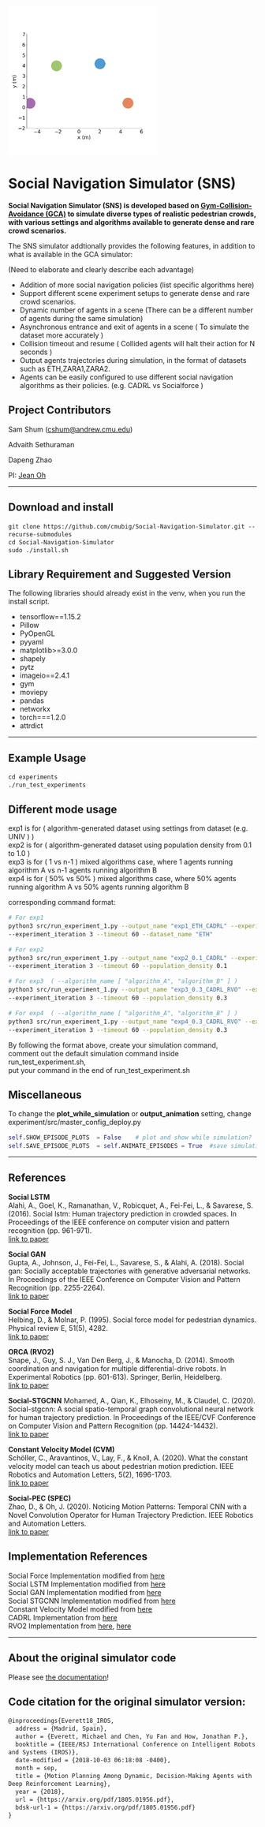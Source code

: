
<img src="docs/_static/combo.gif" alt="Agents spelling ``CADRL''" width=300>

# Social Navigation Simulator (SNS) 

**Social Navigation Simulator (SNS) is developed based on [Gym-Collision-Avoidance (GCA)](https://github.com/mit-acl/gym-collision-avoidance) to simulate diverse types of realistic pedestrian crowds, with
various settings and algorithms available to generate dense and rare crowd scenarios.**

The SNS simulator addtionally provides the following features, in addition to what is available in the GCA simulator:  

(Need to elaborate and clearly describe each advantage)

- Addition of more social navigation policies (list specific algorithms here)
- Support different scene experiment setups to generate dense and rare crowd scenarios.
- Dynamic number of agents in a scene (There can be a different number of agents during the same simulation)
- Asynchronous entrance and exit of agents in a scene ( To simulate the dataset more accurately )
- Collision timeout and resume ( Collided agents will halt their action for N seconds )
- Output agents trajectories during simulation, in the format of datasets such as ETH,ZARA1,ZARA2.
- Agents can be easily configured to use different social navigation algorithms as their policies. 
  (e.g. CADRL vs Socialforce )

## Project Contributors  
Sam Shum (cshum@andrew.cmu.edu)

Advaith Sethuraman

Dapeng Zhao

PI: [Jean Oh](http://www.cs.cmu.edu/~jeanoh/)

---
<!--
This simulator is developed based on the original work from [here](https://github.com/mit-acl/gym-collision-avoidance):  

**Journal Version:** M. Everett, Y. Chen, and J. P. How, "Collision Avoidance in Pedestrian-Rich Environments with Deep Reinforcement Learning", in review, [Link to Paper](https://arxiv.org/abs/1910.11689)

**Conference Version:** M. Everett, Y. Chen, and J. P. How, "Motion Planning Among Dynamic, Decision-Making Agents with Deep Reinforcement Learning", IEEE/RSJ International Conference on Intelligent Robots and Systems (IROS), 2018. [Link to Paper](https://arxiv.org/abs/1805.01956), [Link to Video](https://www.youtube.com/watch?v=XHoXkWLhwYQ)

This repo also contains the trained policy for the SA-CADRL paper (referred to as CADRL here) from the proceeding paper: Y. Chen, M. Everett, M. Liu, and J. P. How. “Socially Aware Motion Planning with Deep Reinforcement Learning.” IEEE/RSJ International Conference on Intelligent Robots and Systems (IROS). Vancouver, BC, Canada, Sept. 2017. [Link to Paper](https://arxiv.org/abs/1703.08862)  
-->

## Download and install  
```
git clone https://github.com/cmubig/Social-Navigation-Simulator.git --recurse-submodules
cd Social-Navigation-Simulator
sudo ./install.sh
```  
## Library Requirement and Suggested Version
The following libraries should already exist in the venv, when you run the install script.

* tensorflow==1.15.2  
* Pillow  
* PyOpenGL   
* pyyaml  
* matplotlib>=3.0.0  
* shapely  
* pytz  
* imageio==2.4.1  
* gym  
* moviepy  
* pandas  
* networkx  
* torch===1.2.0  
* attrdict  

---
## Example Usage  
```
cd experiments
./run_test_experiments
```

## Different mode usage
exp1 is for ( algorithm-generated dataset using settings from dataset (e.g. UNIV ) )  
exp2 is for ( algorithm-generated dataset using population density from 0.1 to 1.0 )  
exp3 is for ( 1 vs n-1 ) mixed algorithms case, where 1 agents running algorithm A vs n-1 agents running algorithm B  
exp4 is for ( 50% vs 50% ) mixed algorithms case, where 50% agents running algorithm A vs 50% agents running algorithm B  

corresponding command format:  
  
```bash
# For exp1
python3 src/run_experiment_1.py --output_name "exp1_ETH_CADRL" --experiment_num 1 --algorithm_name "CADRL"\ 
--experiment_iteration 3 --timeout 60 --dataset_name "ETH"
```
  
```bash
# For exp2
python3 src/run_experiment_1.py --output_name "exp2_0.1_CADRL" --experiment_num 2 --algorithm_name "CADRL"\
--experiment_iteration 3 --timeout 60 --population_density 0.1
```

```bash
# For exp3  ( --algorithm_name [ "algorithm_A", "algorithm_B" ] )
python3 src/run_experiment_1.py --output_name "exp3_0.3_CADRL_RVO" --experiment_num 3 --algorithm_name ["CADRL","RVO"]\
--experiment_iteration 3 --timeout 60 --population_density 0.3
```
  
```bash
# For exp4  ( --algorithm_name [ "algorithm_A", "algorithm_B" ] )
python3 src/run_experiment_1.py --output_name "exp4_0.3_CADRL_RVO" --experiment_num 4 --algorithm_name ["CADRL","RVO"]\
--experiment_iteration 3 --timeout 60 --population_density 0.3
```

By following the format above, create your simulation command,   
comment out the default simulation command inside run_test_experiment.sh,  
put your command in the end of run_test_experiment.sh


## Miscellaneous
To change the __plot_while_simulation__ or __output_animation__ setting, change experiment/src/master_config_deploy.py
```python
self.SHOW_EPISODE_PLOTS  = False    # plot and show while simulation? 
self.SAVE_EPISODE_PLOTS  = self.ANIMATE_EPISODES = True  #save simulation result as animation as well?
```
---

## References

**Social LSTM**  
Alahi, A., Goel, K., Ramanathan, V., Robicquet, A., Fei-Fei, L., & Savarese, S. (2016). Social lstm: Human trajectory prediction in crowded spaces. In Proceedings of the IEEE conference on computer vision and pattern recognition (pp. 961-971).  
[link to paper](https://openaccess.thecvf.com/content_cvpr_2016/html/Alahi_Social_LSTM_Human_CVPR_2016_paper.html)

**Social GAN**  
Gupta, A., Johnson, J., Fei-Fei, L., Savarese, S., & Alahi, A. (2018). Social gan: Socially acceptable trajectories with generative adversarial networks. In Proceedings of the IEEE Conference on Computer Vision and Pattern Recognition (pp. 2255-2264).  
[link to paper](https://arxiv.org/abs/1803.10892)

**Social Force Model**  
Helbing, D., & Molnar, P. (1995). Social force model for pedestrian dynamics. Physical review E, 51(5), 4282.  
[link to paper](https://arxiv.org/abs/cond-mat/9805244)

**ORCA (RVO2)**  
Snape, J., Guy, S. J., Van Den Berg, J., & Manocha, D. (2014). Smooth coordination and navigation for multiple differential-drive robots. In Experimental Robotics (pp. 601-613). Springer, Berlin, Heidelberg.  
[link to paper](https://link.springer.com/chapter/10.1007/978-3-642-28572-1_41)

**Social-STGCNN**
Mohamed, A., Qian, K., Elhoseiny, M., & Claudel, C. (2020). Social-stgcnn: A social spatio-temporal graph convolutional neural network for human trajectory prediction. In Proceedings of the IEEE/CVF Conference on Computer Vision and Pattern Recognition (pp. 14424-14432).  
[link to paper](https://openaccess.thecvf.com/content_CVPR_2020/html/Mohamed_Social-STGCNN_A_Social_Spatio-Temporal_Graph_Convolutional_Neural_Network_for_Human_CVPR_2020_paper.html)

**Constant Velocity Model (CVM)**  
Schöller, C., Aravantinos, V., Lay, F., & Knoll, A. (2020). What the constant velocity model can teach us about pedestrian motion prediction. IEEE Robotics and Automation Letters, 5(2), 1696-1703.  
[link to paper](https://ieeexplore.ieee.org/abstract/document/8972605?casa_token=5Eby3flWY1IAAAAA:sjTaJbAjP_dSKMA6kDT21HA6fTdyF1ucqWC9LeW-eYk45bDPeYR9BobApeI74UPL8W8VgwuYfg)

**Social-PEC (SPEC)**  
Zhao, D., & Oh, J. (2020). Noticing Motion Patterns: Temporal CNN with a Novel Convolution Operator for Human Trajectory Prediction. IEEE Robotics and Automation Letters.  
[link to paper](https://ieeexplore.ieee.org/abstract/document/9309403/?casa_token=pV4aFJU4-0UAAAAA:NRC5vkADgA7Jd4cmX9HcV4pXuqBxQxAx8-GugQIVSSiTqpOiehJZW1TYo4dBlLUDNWwxHDCCZg)




## Implementation References

Social Force Implementation modified from [here](https://github.com/svenkreiss/socialforce)  
Social LSTM Implementation modified from [here](https://github.com/quancore/social-lstm)  
Social GAN Implementation modified from [here](https://github.com/agrimgupta92/sgan)  
Social STGCNN Implementation modified from [here](https://github.com/abduallahmohamed/Social-STGCNN)  
Constant Velocity Model modified from [here](https://github.com/cschoeller/constant_velocity_pedestrian_motion)  
CADRL Implementation from [here](https://github.com/mit-acl/gym-collision-avoidance)  
RVO2 Implementation from [here](https://github.com/mit-acl/gym-collision-avoidance), [here](https://github.com/mit-acl/Python-RVO2/tree/56b245132ea104ee8a621ddf65b8a3dd85028ed2)  


---

## About the original simulator code

Please see [the documentation](https://gym-collision-avoidance.readthedocs.io/en/latest/)!

## Code citation for the original simulator version:

```
@inproceedings{Everett18_IROS,
  address = {Madrid, Spain},
  author = {Everett, Michael and Chen, Yu Fan and How, Jonathan P.},
  booktitle = {IEEE/RSJ International Conference on Intelligent Robots and Systems (IROS)},
  date-modified = {2018-10-03 06:18:08 -0400},
  month = sep,
  title = {Motion Planning Among Dynamic, Decision-Making Agents with Deep Reinforcement Learning},
  year = {2018},
  url = {https://arxiv.org/pdf/1805.01956.pdf},
  bdsk-url-1 = {https://arxiv.org/pdf/1805.01956.pdf}
}
```


